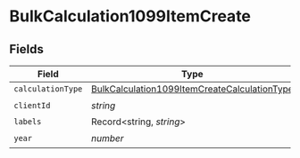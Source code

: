 # BulkCalculation1099ItemCreate


## Fields

| Field                                                                                                               | Type                                                                                                                | Required                                                                                                            | Description                                                                                                         |
| ------------------------------------------------------------------------------------------------------------------- | ------------------------------------------------------------------------------------------------------------------- | ------------------------------------------------------------------------------------------------------------------- | ------------------------------------------------------------------------------------------------------------------- |
| `calculationType`                                                                                                   | [BulkCalculation1099ItemCreateCalculationType](../../models/shared/bulkcalculation1099itemcreatecalculationtype.md) | :heavy_minus_sign:                                                                                                  | N/A                                                                                                                 |
| `clientId`                                                                                                          | *string*                                                                                                            | :heavy_check_mark:                                                                                                  | N/A                                                                                                                 |
| `labels`                                                                                                            | Record<string, *string*>                                                                                            | :heavy_minus_sign:                                                                                                  | N/A                                                                                                                 |
| `year`                                                                                                              | *number*                                                                                                            | :heavy_check_mark:                                                                                                  | N/A                                                                                                                 |